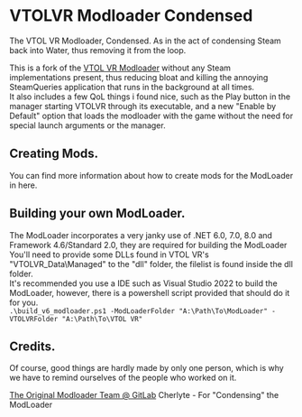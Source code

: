 # VTOLVR Modloader Condensed
The VTOL VR Modloader, Condensed. As in the act of condensing Steam back into Water, thus removing it from the loop.

This is a fork of the [VTOL VR Modloader](https://gitlab.com/vtolvr-mods/ModLoader) without any Steam implementations present, thus reducing bloat and killing the annoying SteamQueries application that runs in the background at all times.<br />
It also includes a few QoL things i found nice, such as the Play button in the manager starting VTOLVR through its executable, and a new "Enable by Default" option that loads the modloader with the game without the need for special launch arguments or the manager.

## Creating Mods.
You can find more information about how to create mods for the ModLoader in here.

## Building your own ModLoader.
The ModLoader incorporates a very janky use of .NET 6.0, 7.0, 8.0 and Framework 4.6/Standard 2.0, they are required for building the ModLoader<br>
You'll need to provide some DLLs found in VTOL VR's "VTOLVR_Data\Managed" to the "dll" folder, the filelist is found inside the dll folder.<br>
It's recommended you use a IDE such as Visual Studio 2022 to build the ModLoader, however, there is a powershell script provided that should do it for you.<br>
`.\build_v6_modloader.ps1 -ModLoaderFolder "A:\Path\To\ModLoader" -VTOLVRFolder "A:\Path\To\VTOL VR"`

## Credits.
Of course, good things are hardly made by only one person, which is why we have to remind ourselves of the people who worked on it.<br>

[The Original Modloader Team @ GitLab](https://gitlab.com/vtolvr-mods/ModLoader#contributors)
Cherlyte - For "Condensing" the ModLoader
